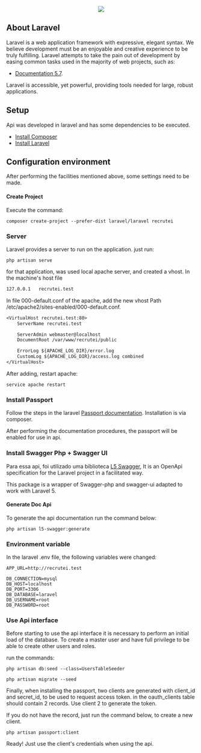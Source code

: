 
<p align="center"><img src="https://laravel.com/assets/img/components/logo-laravel.svg"></p>


## About Laravel

Laravel is a web application framework with expressive, elegant syntax. We believe development must be an enjoyable and creative experience to be truly fulfilling. Laravel attempts to take the pain out of development by easing common tasks used in the majority of web projects, such as:

- [Documentation 5.7](https://laravel.com/docs/5.7).


Laravel is accessible, yet powerful, providing tools needed for large, robust applications.

## Setup

Api was developed in laravel and has some dependencies to be executed.

- [Install Composer](https://getcomposer.org/doc/00-intro.md)
- [Install Laravel](https://laravel.com/docs/5.7#installation)

## Configuration environment

After performing the facilities mentioned above, some settings need to be made.

#### Create Project

Execute the command:

```shell
composer create-project --prefer-dist laravel/laravel recrutei
```

### Server

Laravel provides a server to run on the application. just run:

```shell
php artisan serve
```

for that application, was used local apache server, and created a vhost.
In the machine's host file

```txt
127.0.0.1   recrutei.test
```

In file 000-default.conf of the apache, add the new vhost
Path /etc/apache2/sites-enabled/000-default.conf.

```txt
<VirtualHost recrutei.test:80>
    ServerName recrutei.test

    ServerAdmin webmaster@localhost
    DocumentRoot /var/www/recrutei/public

    ErrorLog ${APACHE_LOG_DIR}/error.log
    CustomLog ${APACHE_LOG_DIR}/access.log combined
</VirtualHost>
```

After adding, restart apache:

```shell
service apache restart
```

### Install Passport

Follow the steps in the laravel [Passport documentation](https://laravel.com/docs/5.7/passport). Installation is via composer.

After performing the documentation procedures, the passport will be enabled for use in api.

### Install Swagger Php + Swagger UI

Para essa api, foi utilizado uma biblioteca [L5 Swagger](https://github.com/DarkaOnLine/L5-Swagger), 
It is an OpenApi specification for the Laravel project in a facilitated way.

This package is a wrapper of Swagger-php and swagger-ui adapted to work with Laravel 5.

#### Generate Doc Api

To generate the api documentation run the command below:

```shell
php artisan l5-swagger:generate
```

### Environment variable

In the laravel .env file, the following variables were changed:

```shell
APP_URL=http://recrutei.test

DB_CONNECTION=mysql
DB_HOST=localhost
DB_PORT=3306
DB_DATABASE=laravel
DB_USERNAME=root
DB_PASSWORD=root
```

### Use Api interface

Before starting to use the api interface it is necessary to perform an initial load of the database.
To create a master user and have full privilege to be able to create other users and roles.

run the commands:

```shell
php artisan db:seed --class=UsersTableSeeder

php artisan migrate --seed
```
Finally, when installing the passport, two clients are generated with client_id and secret_id, to be used to request access token.
in the oauth_clients table should contain 2 records. Use client 2 to generate the token.

If you do not have the record, just run the command below, to create a new client.

```shell
php artisan passport:client
```

Ready! Just use the client's credentials when using the api.
